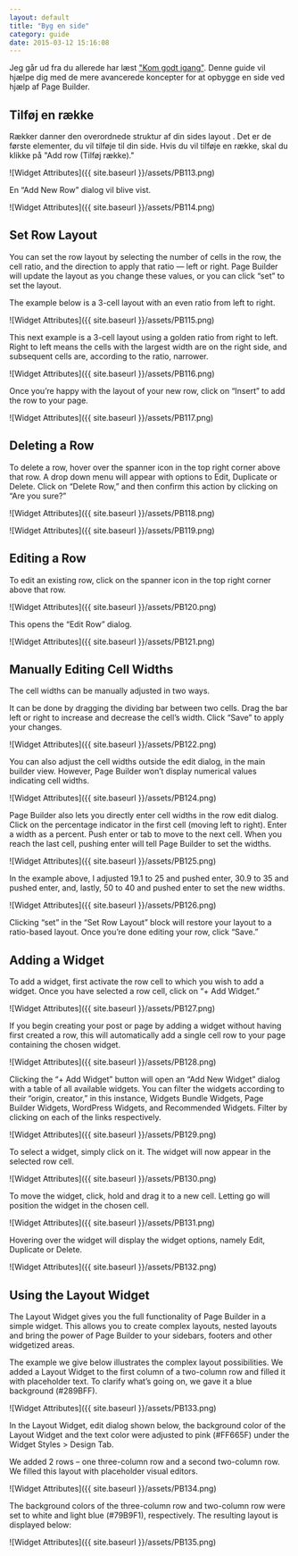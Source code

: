 ```yaml
---
layout: default
title: "Byg en side"
category: guide
date: 2015-03-12 15:16:08
---
```


Jeg går ud fra du allerede har læst ["Kom godt igang"](#). Denne guide vil hjælpe dig med de mere avancerede koncepter for at opbygge en side ved hjælp af Page Builder.

## Tilføj en række

Rækker danner den overordnede struktur af din sides layout . Det er de første elementer, du vil tilføje til din side. Hvis du vil tilføje en række, skal du klikke på "Add row (Tilføj række)."

![Widget Attributes]({{ site.baseurl }}/assets/PB113.png)


En “Add New Row” dialog vil blive vist.

![Widget Attributes]({{ site.baseurl }}/assets/PB114.png)


## Set Row Layout

You can set the row layout by selecting the number of cells in the row, the cell ratio, and the direction to apply that ratio — left or right. Page Builder will update the layout as you change these values, or you can click “set” to set the layout.

The example below is a 3-cell layout with an even ratio from left to right.

![Widget Attributes]({{ site.baseurl }}/assets/PB115.png)

This next example is a 3-cell layout using a golden ratio from right to left. Right to left means the cells with the largest width are on the right side, and subsequent cells are, according to the ratio, narrower.

![Widget Attributes]({{ site.baseurl }}/assets/PB116.png)

Once you’re happy with the layout of your new row, click on “Insert” to add the row to your page.

![Widget Attributes]({{ site.baseurl }}/assets/PB117.png)

## Deleting a Row

To delete a row, hover over the spanner icon in the top right corner above that row. A drop down menu will appear with options to Edit, Duplicate or Delete. Click on “Delete Row,” and then confirm this action by clicking on “Are you sure?”

![Widget Attributes]({{ site.baseurl }}/assets/PB118.png)

![Widget Attributes]({{ site.baseurl }}/assets/PB119.png)

## Editing a Row

To edit an existing row, click on the spanner icon in the top right corner above that row.

![Widget Attributes]({{ site.baseurl }}/assets/PB120.png)

This opens the “Edit Row” dialog.

![Widget Attributes]({{ site.baseurl }}/assets/PB121.png)

## Manually Editing Cell Widths

The cell widths can be manually adjusted in two ways.

It can be done by dragging the dividing bar between two cells. Drag the bar left or right to increase and decrease the cell’s width. Click “Save” to apply your changes.

![Widget Attributes]({{ site.baseurl }}/assets/PB122.png)

You can also adjust the cell widths outside the edit dialog, in the main builder view. However, Page Builder won’t display numerical values indicating cell widths.

![Widget Attributes]({{ site.baseurl }}/assets/PB124.png)

Page Builder also lets you directly enter cell widths in the row edit dialog. Click on the percentage indicator in the first cell (moving left to right). Enter a width as a percent. Push enter or tab to move to the next cell. When you reach the last cell, pushing enter will tell Page Builder to set the widths.

![Widget Attributes]({{ site.baseurl }}/assets/PB125.png)

In the example above, I adjusted 19.1 to 25 and pushed enter, 30.9 to 35 and pushed enter, and, lastly, 50 to 40 and pushed enter to set the new widths.

![Widget Attributes]({{ site.baseurl }}/assets/PB126.png)

Clicking “set” in the “Set Row Layout” block will restore your layout to a ratio-based layout. Once you’re done editing your row, click “Save.”

## Adding a Widget

To add a widget, first activate the row cell to which you wish to add a widget. Once you have selected a row cell, click on “+ Add Widget.”

![Widget Attributes]({{ site.baseurl }}/assets/PB127.png)

If you begin creating your post or page by adding a widget without having first created a row, this will automatically add a single cell row to your page containing the chosen widget.

![Widget Attributes]({{ site.baseurl }}/assets/PB128.png)

Clicking the “+ Add Widget” button will open an “Add New Widget” dialog with a table of all available widgets. You can filter the widgets according to their “origin, creator,” in this instance, Widgets Bundle Widgets, Page Builder Widgets, WordPress Widgets, and Recommended Widgets. Filter by clicking on each of the links respectively.

![Widget Attributes]({{ site.baseurl }}/assets/PB129.png)

To select a widget, simply click on it. The widget will now appear in the selected row cell.

![Widget Attributes]({{ site.baseurl }}/assets/PB130.png)

To move the widget, click, hold and drag it to a new&nbsp;cell. Letting go will position the widget in the chosen cell.

![Widget Attributes]({{ site.baseurl }}/assets/PB131.png)

Hovering over the widget will display the widget options, namely Edit, Duplicate or Delete.

![Widget Attributes]({{ site.baseurl }}/assets/PB132.png)

## Using the Layout Widget

The Layout Widget gives you the full functionality of Page Builder in a simple widget. This allows you to create complex layouts, nested layouts and bring the power of Page Builder to your sidebars, footers and other widgetized areas.

The example we give below illustrates the complex layout possibilities. We added a Layout Widget to the first column of a two-column row and filled it with placeholder text. To clarify what’s going on, we gave it a blue background (#289BFF).

![Widget Attributes]({{ site.baseurl }}/assets/PB133.png)

In the Layout Widget, edit dialog shown below, the background color of the Layout Widget and the text color were adjusted to pink (#FF665F) under the Widget Styles &gt; Design Tab.

We added 2 rows – one three-column row and a second two-column row. We filled this layout with placeholder visual editors.

![Widget Attributes]({{ site.baseurl }}/assets/PB134.png)

The background colors of the three-column row and two-column row were set to white and light blue (#79B9F1), respectively. The resulting layout is displayed below:

![Widget Attributes]({{ site.baseurl }}/assets/PB135.png)
